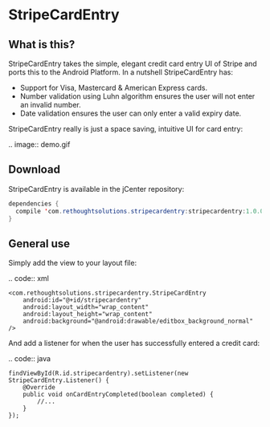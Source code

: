StripeCardEntry
==============

What is this?
-------------

StripeCardEntry takes the simple, elegant credit card entry UI of Stripe and ports this to
the Android Platform. In a nutshell StripeCardEntry has:

* Support for Visa, Mastercard & American Express cards.
* Number validation using Luhn algorithm ensures the user will not enter an invalid number.
* Date validation ensures the user can only enter a valid expiry date.

StripeCardEntry really is just a space saving, intuitive UI for card entry:

.. image:: demo.gif


Download
---

StripeCardEntry is available in the jCenter repository:

```java
dependencies {
  compile 'com.rethoughtsolutions.stripecardentry:stripecardentry:1.0.0'
}
```

General use
-----------

Simply add the view to your layout file:

.. code:: xml

    <com.rethoughtsolutions.stripecardentry.StripeCardEntry
        android:id="@+id/stripecardentry"
        android:layout_width="wrap_content"
        android:layout_height="wrap_content"
        android:background="@android:drawable/editbox_background_normal" />

And add a listener for when the user has successfully entered a credit card:

.. code:: java

    findViewById(R.id.stripecardentry).setListener(new StripeCardEntry.Listener() {
        @Override
        public void onCardEntryCompleted(boolean completed) {
            //...
        }
    });




